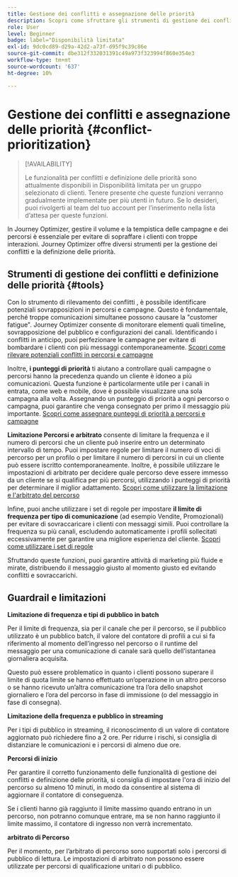 ```yaml
---
title: Gestione dei conflitti e assegnazione delle priorità
description: Scopri come sfruttare gli strumenti di gestione dei conflitti e definizione delle priorità di Journey Optimizer.
role: User
level: Beginner
badge: label="Disponibilità limitata"
exl-id: 9dc0cd89-d29a-42d2-a73f-d95f9c39c86e
source-git-commit: dbe312f332031391c49a973f323994f860e354e3
workflow-type: tm+mt
source-wordcount: '637'
ht-degree: 10%

---
```


# Gestione dei conflitti e assegnazione delle priorità {#conflict-prioritization}

>[!AVAILABILITY]
>
>Le funzionalità per conflitti e definizione delle priorità sono attualmente disponibili in Disponibilità limitata per un gruppo selezionato di clienti. Tenere presente che queste funzioni verranno gradualmente implementate per più utenti in futuro. Se lo desideri, puoi rivolgerti al team del tuo account per l’inserimento nella lista d’attesa per queste funzioni.

In Journey Optimizer, gestire il volume e la tempistica delle campagne e dei percorsi è essenziale per evitare di sopraffare i clienti con troppe interazioni. Journey Optimizer offre diversi strumenti per la gestione dei conflitti e la definizione delle priorità.

## Strumenti di gestione dei conflitti e definizione delle priorità {#tools}

Con lo strumento di rilevamento dei conflitti **&#x200B;**, è possibile identificare potenziali sovrapposizioni in percorsi e campagne. Questo è fondamentale, perché troppe comunicazioni simultanee possono causare la &quot;customer fatigue&quot;. Journey Optimizer consente di monitorare elementi quali timeline, sovrapposizione del pubblico e configurazioni dei canali. Identificando i conflitti in anticipo, puoi perfezionare le campagne per evitare di bombardare i clienti con più messaggi contemporaneamente. [Scopri come rilevare potenziali conflitti in percorsi e campagne](conflicts.md)

Inoltre, **i punteggi di priorità** ti aiutano a controllare quali campagne o percorsi hanno la precedenza quando un cliente è idoneo a più comunicazioni. Questa funzione è particolarmente utile per i canali in entrata, come web e mobile, dove è possibile visualizzare una sola campagna alla volta. Assegnando un punteggio di priorità a ogni percorso o campagna, puoi garantire che venga consegnato per primo il messaggio più importante. [Scopri come assegnare punteggi di priorità a percorsi e campagne](priority-scores.md)

**Limitazione Percorsi e arbitrato** consente di limitare la frequenza e il numero di percorsi che un cliente può inserire entro un determinato intervallo di tempo. Puoi impostare regole per limitare il numero di voci di percorso per un profilo o per limitare il numero di percorsi in cui un cliente può essere iscritto contemporaneamente. Inoltre, è possibile utilizzare le impostazioni di arbitrato per decidere quale percorso deve essere immesso da un cliente se si qualifica per più percorsi, utilizzando i punteggi di priorità per determinare il miglior adattamento. [Scopri come utilizzare la limitazione e l&#39;arbitrato del percorso](journey-capping.md)

Infine, puoi anche utilizzare i set di regole per impostare **il limite di frequenza per tipo di comunicazione** (ad esempio Vendite, Promozionali) per evitare di sovraccaricare i clienti con messaggi simili. Puoi controllare la frequenza su più canali, escludendo automaticamente i profili sollecitati eccessivamente per garantire una migliore esperienza del cliente. [Scopri come utilizzare i set di regole](../configuration/rule-sets.md)</li></ul>

Sfruttando queste funzioni, puoi garantire attività di marketing più fluide e mirate, distribuendo il messaggio giusto al momento giusto ed evitando conflitti e sovraccarichi.

## Guardrail e limitazioni

**Limitazione di frequenza e tipi di pubblico in batch**

Per il limite di frequenza, sia per il canale che per il percorso, se il pubblico utilizzato è un pubblico batch, il valore del contatore di profili a cui si fa riferimento al momento dell’ingresso nel percorso o il runtime del messaggio per una comunicazione di canale sarà quello dell’istantanea giornaliera acquisita.

Questo può essere problematico in quanto i clienti possono superare il limite di quota limite se hanno effettuato un’operazione in un altro percorso o se hanno ricevuto un’altra comunicazione tra l’ora dello snapshot giornaliero e l’ora del percorso in fase di immissione (o del messaggio in fase di consegna).

**Limitazione della frequenza e pubblico in streaming**

Per i tipi di pubblico in streaming, il riconoscimento di un valore di contatore aggiornato può richiedere fino a 2 ore. Per ridurre i rischi, si consiglia di distanziare le comunicazioni e i percorsi di almeno due ore.

**Percorsi di inizio**

Per garantire il corretto funzionamento delle funzionalità di gestione dei conflitti e definizione delle priorità, si consiglia di impostare l&#39;ora di inizio del percorso su almeno 10 minuti, in modo da consentire al sistema di aggiornare il contatore di conseguenza.

Se i clienti hanno già raggiunto il limite massimo quando entrano in un percorso, non potranno comunque entrare, ma se non hanno raggiunto il limite massimo, il contatore di ingresso non verrà incrementato.

**arbitrato di Percorso**

Per il momento, per l’arbitrato di percorso sono supportati solo i percorsi di pubblico di lettura. Le impostazioni di arbitrato non possono essere utilizzate per percorsi di qualificazione unitari o di pubblico.
